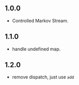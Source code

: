 ## 1.0.0

- Controlled Markov Stream.

## 1.1.0

- handle undefined map.

## 1.2.0

- remove dispatch, just use `add`
